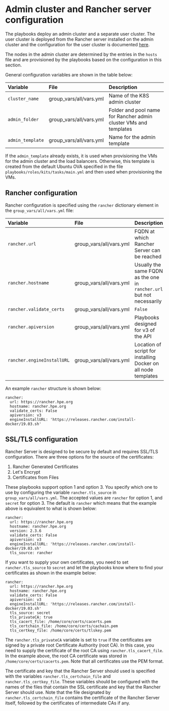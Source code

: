 # Admin cluster and Rancher server configuration

The playbooks deploy an admin cluster and a separate user cluster. The user cluster
is deployed from the Rancher server installed on the admin cluster and the configuration for the user cluster is
documented [here](rancher-user-config).


The nodes in the admin cluster are determined by the
entries in the `hosts` file and are provisioned by the playbooks based on the configuration in this section.


General configuration variables are shown in the table below:

|Variable|File|Description|
|:-------|:---|:----------|
|`cluster_name`|group_vars/all/vars.yml|Name of the K8S admin cluster|
|`admin_folder`|group_vars/all/vars.yml|Folder and pool name for Rancher admin cluster VMs and templates|
|`admin_template`|group_vars/all/vars.yml|Name for the admin template|


If the `admin_template` already exists, it is used when provisioning the VMs for the admin cluster and
the load balancers. Otherwise, this template is created from the default Ubuntu OVA
specified in the file `playbooks/roles/kits/tasks/main.yml` and then used when provisioning the VMs.


## Rancher configuration

Rancher configuration is specified using the `rancher` dictionary element in the `group_vars/all/vars.yml` file:


|Variable|File|Description|
|:-------|:---|:----------|
|`rancher.url`|group_vars/all/vars.yml|FQDN at which Rancher Server can be reached|
|`rancher.hostname`|group_vars/all/vars.yml|Usually the same FQDN as the one in `rancher.url` but not necessarily|
|`rancher.validate_certs`|group_vars/all/vars.yml|`False`|
|`rancher.apiversion`|group_vars/all/vars.yml|Playbooks designed for v3 of the API|
|`rancher.engineInstallURL`|group_vars/all/vars.yml|Location of script for installing Docker on all node templates|


An example `rancher` structure is shown below:

```
rancher:
  url: https://rancher.hpe.org
  hostname: rancher.hpe.org
  validate_certs: False
  apiversion: v3
  engineInstallURL: 'https://releases.rancher.com/install-docker/19.03.sh'
```

## SSL/TLS configuration

Rancher Server is designed to be secure by default and requires SSL/TLS configuration. There are three options for the source of the certificates:

1. Rancher Generated Certificates
2. Let's Encrypt
3. Certificates from Files

These playbooks support option 1 and option 3. You specify which one to use by configuring the variable `rancher.tls_source` in `group_vars/all/vars.yml`. The accepted values are `rancher` for option 1, and `secret` for option 3. The default is `rancher` which means that the example above is equivalent to what is shown below:

```
rancher:
  url: https://rancher.hpe.org
  hostname: rancher.hpe.org
  version: 2.3.6
  validate_certs: False
  apiversion: v3
  engineInstallURL: 'https://releases.rancher.com/install-docker/19.03.sh'
  tls_source: rancher
```

If you want to supply your own certificates, you need to set `rancher.tls_source` to `secret` and let the playbooks know where to find your certificates as shown in the example below:

```
rancher:
  url: https://rancher.hpe.org
  hostname: rancher.hpe.org
  validate_certs: False
  apiversion: v3
  engineInstallURL: 'https://releases.rancher.com/install-docker/19.03.sh'
  tls_source: secret
  tls_privateCA: true
  tls_cacert_file: /home/core/certs/cacerts.pem
  tls_certchain_file: /home/core/certs/cachain.pem
  tls_certkey_file: /home/core/certs/tlskey.pem
```

The `rancher.tls_privateCA` variable is set to `true` if the certificates are signed by a private root Certificate Authority (root CA). In this case, you need to supply the certificate of the root CA using `rancher.tls_cacert_file`. In the example above, the root CA certificate was stored in `/home/core/certs/cacerts.pem`. Note that all certificates use the PEM format.

The certificate and key that the Rancher Server should used is specified with the variables `rancher.tls_certchain_file` and `rancher.tls_certkey_file`. These variables should be configured with the names of the files that contain the SSL certificate and key that the Rancher Server should use. Note that the file designated by `rancher.tls_certchain_file` contains the certificate of the Rancher Server itself, followed by the certificates of intermediate CAs if any.